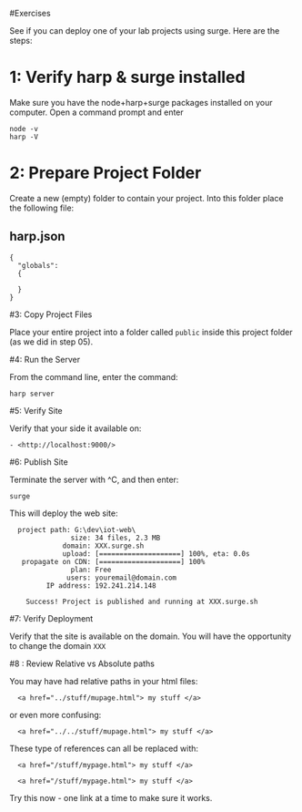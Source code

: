 #Exercises

See if you can deploy one of your lab projects using surge. Here are the steps:

# 1: Verify harp & surge installed

Make sure you have the node+harp+surge packages installed on your computer. Open a command prompt and enter

~~~
node -v
harp -V
~~~

# 2: Prepare Project Folder

Create a new (empty) folder to contain your project. Into this folder place the following file:

## harp.json

~~~
{
  "globals": 
  {

  }
}
~~~

#3: Copy Project Files

Place your entire project into a folder called `public` inside this project folder (as we did in step 05).

#4: Run the Server

From the command line, enter the command:

~~~
harp server
~~~

#5: Verify Site

Verify that your side it available on:

    - <http://localhost:9000/>

#6: Publish Site

Terminate the server with ^C, and then enter:

~~~
surge
~~~

This will deploy the web site:

~~~
  project path: G:\dev\iot-web\
               size: 34 files, 2.3 MB
             domain: XXX.surge.sh
             upload: [====================] 100%, eta: 0.0s
   propagate on CDN: [====================] 100%
               plan: Free
              users: youremail@domain.com
         IP address: 192.241.214.148

    Success! Project is published and running at XXX.surge.sh
~~~

#7: Verify Deployment

Verify that the site is available on the domain. You will have the opportunity to change the domain `XXX`

#8 : Review Relative vs Absolute paths 

You may have had relative paths in your html files:

~~~
  <a href="../stuff/mupage.html"> my stuff </a>
~~~

or even more confusing:

~~~
  <a href="../../stuff/mupage.html"> my stuff </a>
~~~

These type of references can all be replaced with:

~~~
  <a href="/stuff/mypage.html"> my stuff </a>
~~~

~~~
  <a href="/stuff/mypage.html"> my stuff </a>
~~~

Try this now - one link at a time to make sure it works.

